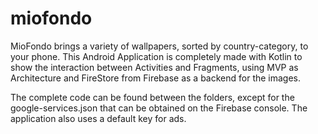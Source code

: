 # miofondo
MioFondo brings a variety of wallpapers, sorted by country-category, to your phone.
This Android Application is completely made with Kotlin to show the interaction between Activities and Fragments, using MVP as Architecture and FireStore from Firebase as a backend for the images.

The complete code can be found between the folders, except for the google-services.json that can be obtained on the Firebase console.
The application also uses a default key for ads.

